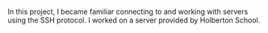 In this project, I became familiar connecting to and working with servers using the SSH protocol. I worked on a server provided by Holberton School.
